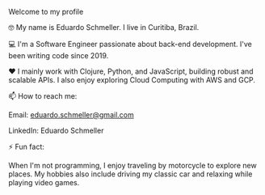 Welcome to my profile

🤓 My name is Eduardo Schmeller. I live in Curitiba, Brazil.

💻 I'm a Software Engineer passionate about back-end development. I've been writing code since 2019.

❤ I mainly work with Clojure, Python, and JavaScript, building robust and scalable APIs. I also enjoy exploring Cloud Computing with AWS and GCP.

📫 How to reach me:

Email: eduardo.schmeller@gmail.com

LinkedIn: Eduardo Schmeller

⚡ Fun fact:

When I'm not programming, I enjoy traveling by motorcycle to explore new places. My hobbies also include driving my classic car and relaxing while playing video games.
